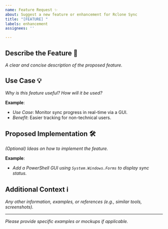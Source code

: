 ```yaml
---
name: Feature Request ✨
about: Suggest a new feature or enhancement for Rclone Sync
title: "[FEATURE] "
labels: enhancement
assignees: ''

---
```


## Describe the Feature 📝

*A clear and concise description of the proposed feature.*

## Use Case 💡

*Why is this feature useful? How will it be used?*

**Example**:
- *Use Case*: Monitor sync progress in real-time via a GUI.
- *Benefit*: Easier tracking for non-technical users.

## Proposed Implementation 🛠️

*(Optional) Ideas on how to implement the feature.*

**Example**:
- *Add a PowerShell GUI using `System.Windows.Forms` to display sync status.*

## Additional Context ℹ️

*Any other information, examples, or references (e.g., similar tools, screenshots).*

---

*Please provide specific examples or mockups if applicable.*